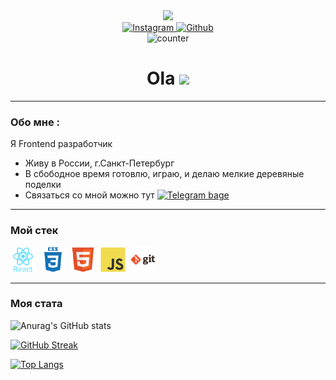 <div id="header" align="center">
  <img src="https://media.giphy.com/media/vzO0Vc8b2VBLi/giphy.gif" width="150">
</div>
<div align="center" id="bages">
  <a href="https://www.instagram.com/stillthesamewonderfulman/">
<img src="https://img.shields.io/badge/Instagram-red?logo=instagram&logoColor=white&style=for-the-badge" alt="Instagram" />
    </a>
  <a href="https://github.com/stswm">
    <img src="https://img.shields.io/badge/github-black?logo=github&logoColor=white&style=for-the-badge" alt="Github" />
  </a>
</div>
<div align="center">
  <img src="https://komarev.com/ghpvc/?username=stswm&style=flat-square&color=blue" alt="counter" />
</div>
<h1 align="center">
  Ola
  <img src="https://media.giphy.com/media/hvRJCLFzcasrR4ia7z/giphy.gif" width="30px"/>
</h1>

---

### Обо мне :
Я Frontend разработчик
- Живу в России, г.Санкт-Петербург
- В сбободное время готовлю, играю, и делаю мелкие деревяные поделки
- Связаться со мной можно тут [![Telegram bage](https://img.shields.io/badge/telegtam-blue?logo=telegram&logoColor=white&style=for-the-badge)](https://t.me/stswm)

---

### Мой стек
<div>
  <img src="https://github.com/devicons/devicon/blob/master/icons/react/react-original-wordmark.svg" title="React" alt="React" width="40" height="40"/>&nbsp;
  <img src="https://github.com/devicons/devicon/blob/master/icons/css3/css3-plain-wordmark.svg"  title="CSS3" alt="CSS" width="40" height="40"/>&nbsp;
  <img src="https://github.com/devicons/devicon/blob/master/icons/html5/html5-original.svg" title="HTML5" alt="HTML" width="40" height="40"/>&nbsp;
  <img src="https://github.com/devicons/devicon/blob/master/icons/javascript/javascript-original.svg" title="JavaScript" alt="JavaScript" width="40" height="40"/>&nbsp;
  <img src="https://github.com/devicons/devicon/blob/master/icons/git/git-original-wordmark.svg" title="Git" **alt="Git" width="40" height="40"/>
</div>

---

### Моя стата

![Anurag's GitHub stats](https://github-readme-stats.vercel.app/api?username=stswm&show_icons=true&theme=radical)


[![GitHub Streak](http://github-readme-streak-stats.herokuapp.com?user=stswm&theme=onedark_duo&date_format=j%20M%5B%20Y%5D)](https://git.io/streak-stats)

[![Top Langs](https://github-readme-stats.vercel.app/api/top-langs/?username=stswm&layout=compact&theme=vision-friendly-dark)](https://github.com/anuraghazra/github-readme-stats)

